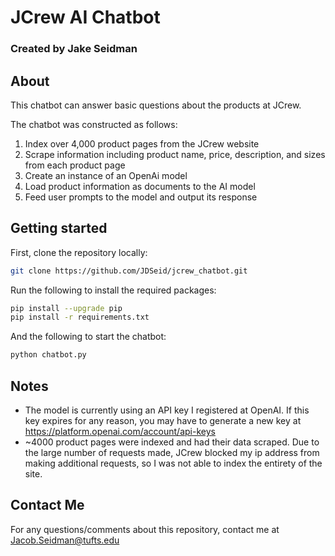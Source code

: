 # JCrew AI Chatbot

### Created by Jake Seidman

## About

This chatbot can answer basic questions about the products at JCrew.

The chatbot was constructed as follows:

1. Index over 4,000 product pages from the JCrew website
2. Scrape information including product name, price, description, and sizes from each product page
3. Create an instance of an OpenAi model
4. Load product information as documents to the AI model
5. Feed user prompts to the model and output its response

## Getting started
First, clone the repository locally:
```bash
git clone https://github.com/JDSeid/jcrew_chatbot.git
```
Run the following to install the required packages:
```bash
pip install --upgrade pip
pip install -r requirements.txt
```
And the following to start the chatbot:
```bash
python chatbot.py
```

## Notes
- The model is currently using an API key I registered at OpenAI. If this key expires for any reason, you may have to generate a new key at https://platform.openai.com/account/api-keys
- ~4000 product pages were indexed and had their data scraped. Due to the large number of requests made, JCrew blocked my ip address from making additional requests, so I was not able to index the entirety of the site.



## Contact Me

For any questions/comments about this repository, contact me at Jacob.Seidman@tufts.edu